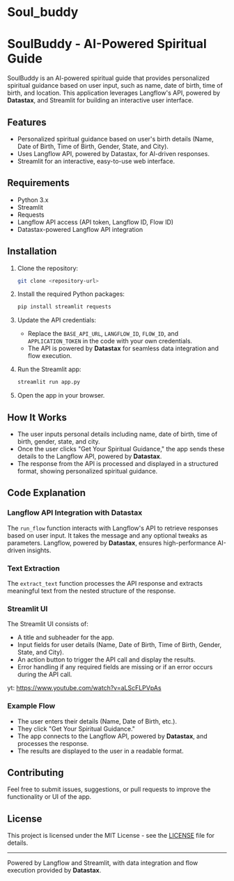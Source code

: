 # Soul_buddy
# SoulBuddy - AI-Powered Spiritual Guide

SoulBuddy is an AI-powered spiritual guide that provides personalized spiritual guidance based on user input, such as name, date of birth, time of birth, and location. This application leverages Langflow's API, powered by **Datastax**, and Streamlit for building an interactive user interface.

## Features
- Personalized spiritual guidance based on user's birth details (Name, Date of Birth, Time of Birth, Gender, State, and City).
- Uses Langflow API, powered by Datastax, for AI-driven responses.
- Streamlit for an interactive, easy-to-use web interface.
  
## Requirements
- Python 3.x
- Streamlit
- Requests
- Langflow API access (API token, Langflow ID, Flow ID)
- Datastax-powered Langflow API integration

## Installation

1. Clone the repository:

    ```bash
    git clone <repository-url>
    ```

2. Install the required Python packages:

    ```bash
    pip install streamlit requests
    ```

3. Update the API credentials:
    - Replace the `BASE_API_URL`, `LANGFLOW_ID`, `FLOW_ID`, and `APPLICATION_TOKEN` in the code with your own credentials.
    - The API is powered by **Datastax** for seamless data integration and flow execution.

4. Run the Streamlit app:

    ```bash
    streamlit run app.py
    ```

5. Open the app in your browser.

## How It Works
- The user inputs personal details including name, date of birth, time of birth, gender, state, and city.
- Once the user clicks "Get Your Spiritual Guidance," the app sends these details to the Langflow API, powered by **Datastax**.
- The response from the API is processed and displayed in a structured format, showing personalized spiritual guidance.

## Code Explanation

### Langflow API Integration with Datastax
The `run_flow` function interacts with Langflow's API to retrieve responses based on user input. It takes the message and any optional tweaks as parameters. Langflow, powered by **Datastax**, ensures high-performance AI-driven insights.

### Text Extraction
The `extract_text` function processes the API response and extracts meaningful text from the nested structure of the response.

### Streamlit UI
The Streamlit UI consists of:
- A title and subheader for the app.
- Input fields for user details (Name, Date of Birth, Time of Birth, Gender, State, and City).
- An action button to trigger the API call and display the results.
- Error handling if any required fields are missing or if an error occurs during the API call.

yt: https://www.youtube.com/watch?v=aLScFLPVpAs

### Example Flow
- The user enters their details (Name, Date of Birth, etc.).
- They click "Get Your Spiritual Guidance."
- The app connects to the Langflow API, powered by **Datastax**, and processes the response.
- The results are displayed to the user in a readable format.

## Contributing
Feel free to submit issues, suggestions, or pull requests to improve the functionality or UI of the app.

## License
This project is licensed under the MIT License - see the [LICENSE](LICENSE) file for details.

---

Powered by Langflow and Streamlit, with data integration and flow execution provided by **Datastax**.
